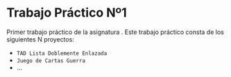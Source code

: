 # Trabajo Práctico Nº1

Primer trabajo práctico de la asignatura <Algoritmos y Estructuras de Datos>.
Este trabajo práctico consta de los siguientes N proyectos:
  - `TAD Lista Doblemente Enlazada`
  - `Juego de Cartas Guerra`
  -  ...

